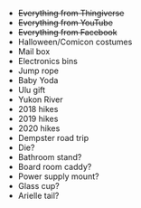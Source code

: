 * ~~Everything from Thingiverse~~
* ~~Everything from YouTube~~
* ~~Everything from Facebook~~
* Halloween/Comicon costumes
* Mail box
* Electronics bins
* Jump rope
* Baby Yoda
* Ulu gift
* Yukon River
* 2018 hikes
* 2019 hikes
* 2020 hikes
* Dempster road trip
* Die?
* Bathroom stand?
* Board room caddy?
* Power supply mount?
* Glass cup?
* Arielle tail?